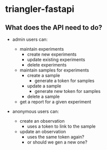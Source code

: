 # triangler-fastapi

## What does the API need to do?

* admin users can:
  * maintain experiments
    * create new experiments
    * update existing experiments
    * delete experiments
  * maintain samples for experiments
    * create a sample
      * generate a token for samples
    * update a sample
      * generate new token for samples
    * delete a sample
  * get a report for a given experiment

* anonymous users can:
  * create an observation
    * uses a token to link to the sample
  * update an observation
    * uses the same token again?
    * or should we gen a new one?
